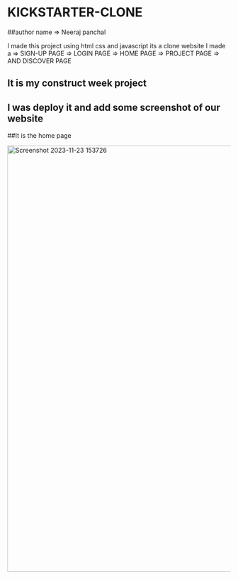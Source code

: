 # KICKSTARTER-CLONE
##author name => Neeraj panchal

I made this project using html css and javascript 
its a clone website 
I made a 
=> SIGN-UP PAGE
=> LOGIN PAGE
=> HOME PAGE
=> PROJECT PAGE
=> AND DISCOVER PAGE



## It is my construct week project


## I was deploy it and add some screenshot of our website

##It is the home page

<img width="960" alt="Screenshot 2023-11-23 153726" src="https://github.com/neerajpanchal004/KICKSTARTER-CLONE/assets/141296714/503f4eb3-b821-4d64-b417-1af6ea5a48f2">



